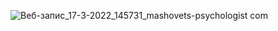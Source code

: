 ![Веб-запис_17-3-2022_145731_mashovets-psychologist com](https://user-images.githubusercontent.com/87814580/158825061-3fd9fbcc-9412-4880-b2e8-906c7225f199.jpeg)

